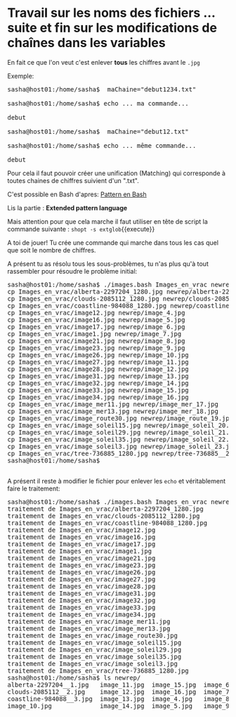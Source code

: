 # Travail sur les noms des fichiers ... suite et fin sur les modifications de chaînes dans les variables


En fait ce que l'on veut c'est enlever **tous** les chiffres avant le `.jpg`


Exemple: 

<pre>
sasha@host01:/home/sasha$  maChaine="debut1234.txt"

sasha@host01:/home/sasha$ echo ... ma commande...

debut

sasha@host01:/home/sasha$  maChaine="debut12.txt"

sasha@host01:/home/sasha$ echo ... même commande...

debut
</pre>


Pour cela il faut pouvoir créer une unification (Matching) qui corresponde à toutes chaines de chiffres suivient d'un ".txt".

C'est possible en Bash d'apres: [Pattern en Bash](http://wiki.bash-hackers.org/syntax/pattern)

Lis la partie : **Extended pattern language** 

Mais attention pour que cela marche il faut utiliser en tête de script la commande suivante : 
`shopt -s extglob`{{execute}}

A toi de jouer! Tu crée une commande qui marche dans tous les cas quel que soit le nombre de chiffres.

A présent tu as résolu tous les sous-problèmes, tu n'as plus qu'à tout rassembler pour résoudre le problème initial: 


<pre>
sasha@host01:/home/sasha$ ./images.bash Images_en_vrac newrep
cp Images_en_vrac/alberta-2297204_1280.jpg newrep/alberta-2297204__1.jpg
cp Images_en_vrac/clouds-2085112_1280.jpg newrep/clouds-2085112__2.jpg
cp Images_en_vrac/coastline-984088_1280.jpg newrep/coastline-984088__3.jpg
cp Images_en_vrac/image12.jpg newrep/image_4.jpg
cp Images_en_vrac/image16.jpg newrep/image_5.jpg
cp Images_en_vrac/image17.jpg newrep/image_6.jpg
cp Images_en_vrac/image1.jpg newrep/image_7.jpg
cp Images_en_vrac/image21.jpg newrep/image_8.jpg
cp Images_en_vrac/image23.jpg newrep/image_9.jpg
cp Images_en_vrac/image26.jpg newrep/image_10.jpg
cp Images_en_vrac/image27.jpg newrep/image_11.jpg
cp Images_en_vrac/image28.jpg newrep/image_12.jpg
cp Images_en_vrac/image31.jpg newrep/image_13.jpg
cp Images_en_vrac/image32.jpg newrep/image_14.jpg
cp Images_en_vrac/image33.jpg newrep/image_15.jpg
cp Images_en_vrac/image34.jpg newrep/image_16.jpg
cp Images_en_vrac/image_mer11.jpg newrep/image_mer_17.jpg
cp Images_en_vrac/image_mer13.jpg newrep/image_mer_18.jpg
cp Images_en_vrac/image_route30.jpg newrep/image_route_19.jpg
cp Images_en_vrac/image_soleil15.jpg newrep/image_soleil_20.jpg
cp Images_en_vrac/image_soleil29.jpg newrep/image_soleil_21.jpg
cp Images_en_vrac/image_soleil35.jpg newrep/image_soleil_22.jpg
cp Images_en_vrac/image_soleil3.jpg newrep/image_soleil_23.jpg
cp Images_en_vrac/tree-736885_1280.jpg newrep/tree-736885__24.jpg
sasha@host01:/home/sasha$

</pre>



A présent il reste à modifier le fichier pour enlever les `echo` et véritablement faire le traitement:

<pre>
sasha@host01:/home/sasha$ ./images.bash Images_en_vrac newrep
traitement de Images_en_vrac/alberta-2297204_1280.jpg
traitement de Images_en_vrac/clouds-2085112_1280.jpg
traitement de Images_en_vrac/coastline-984088_1280.jpg
traitement de Images_en_vrac/image12.jpg
traitement de Images_en_vrac/image16.jpg
traitement de Images_en_vrac/image17.jpg
traitement de Images_en_vrac/image1.jpg
traitement de Images_en_vrac/image21.jpg
traitement de Images_en_vrac/image23.jpg
traitement de Images_en_vrac/image26.jpg
traitement de Images_en_vrac/image27.jpg
traitement de Images_en_vrac/image28.jpg
traitement de Images_en_vrac/image31.jpg
traitement de Images_en_vrac/image32.jpg
traitement de Images_en_vrac/image33.jpg
traitement de Images_en_vrac/image34.jpg
traitement de Images_en_vrac/image_mer11.jpg
traitement de Images_en_vrac/image_mer13.jpg
traitement de Images_en_vrac/image_route30.jpg
traitement de Images_en_vrac/image_soleil15.jpg
traitement de Images_en_vrac/image_soleil29.jpg
traitement de Images_en_vrac/image_soleil35.jpg
traitement de Images_en_vrac/image_soleil3.jpg
traitement de Images_en_vrac/tree-736885_1280.jpg
sasha@host01:/home/sasha$ ls newrep/
alberta-2297204__1.jpg   image_11.jpg  image_15.jpg  image_6.jpg  image_mer_17.jpg     image_soleil_21.jpg
clouds-2085112__2.jpg    image_12.jpg  image_16.jpg  image_7.jpg  image_mer_18.jpg     image_soleil_22.jpg
coastline-984088__3.jpg  image_13.jpg  image_4.jpg   image_8.jpg  image_route_19.jpg   image_soleil_23.jpg
image_10.jpg             image_14.jpg  image_5.jpg   image_9.jpg  image_soleil_20.jpg  tree-736885__24.jpg


</pre>














 

